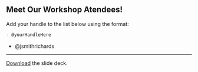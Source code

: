 ## Meet Our Workshop Atendees!

Add your handle to the list below using the format:

```md
- @yourHandleHere
```

- @jsmithrichards
---

[Download](nicar.pdf) the slide deck.

